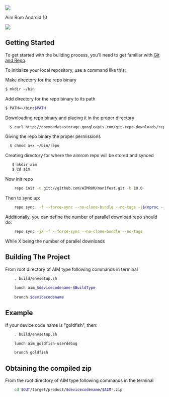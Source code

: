 <img src="https://raw.githubusercontent.com/AIMROM/manifest/N/logo.png">

Aim Rom Android 10

[![](https://github.com/AIMROM/manifest/raw/o/tg.png)](https://t.me/joinchat/AAAAAEGlvThIxMq8yPB1JA)

Getting Started
---------------
To get started with the building process, you'll need to get familiar with [Git and Repo](http://source.android.com/source/using-repo.html).

To initialize your local repository, use a command like this:

Make directory for the repo binary

  ```bash
  $ mkdir ~/bin
 ```

Add directory for the repo binary to its path

  ```bash
  $ PATH=~/bin:$PATH
  
  ```
  
Downloading repo binary and placing it in the proper directory

```bash
  $ curl http://commondatastorage.googleapis.com/git-repo-downloads/repo > ~/bin/repo
```

Giving the repo binary the proper permissions

```bash
  $ chmod a+x ~/bin/repo
```
Creating directory for where the aimrom repo will be stored and synced

```bash
   $ mkdir aim
   $ cd aim
```
Now init repo

```bash
    repo init -u git://github.com/AIMROM/manifest.git -b 10.0
```

Then to sync up:

```bash
    repo sync  -f --force-sync --no-clone-bundle --no-tags -j$(nproc --all)
```
Additionally, you can define the number of parallel download repo should do:

```bash
    repo sync -jX -f --force-sync --no-clone-bundle --no-tags
```

While X being the number of parallel downloads

 Building The Project
 ----------------------------------

From root directory of AIM type following commands in terminal

```bash
	. build/envsetup.sh
   
    lunch aim_$devicecodename-$BuildType
   
	brunch $devicecodename
```

Example
---------------

If your device code name is "goldfish", then:

```bash
	. build/envsetup.sh

    lunch aim_goldfish-userdebug

	brunch goldfish
```

Obtaining the compiled zip
----------------------------------------------

From the root directory of AIM type following commands in the terminal

```bash
	cd $OUT/target/product/$devicecodename/$AIM*.zip
```
